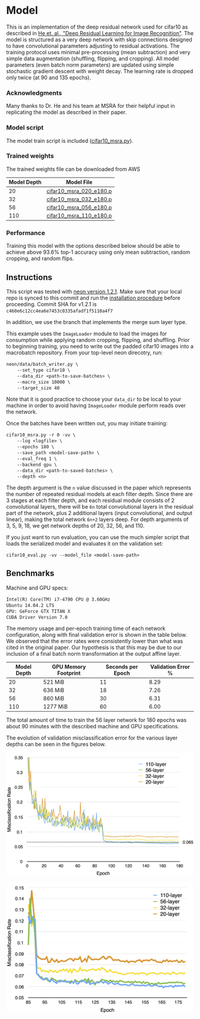 # Model
This is an implementation of the deep residual network used for cifar10 as described in [He et. al.,
"Deep Residual Learning for Image Recognition"](http://arxiv.org/abs/1512.03385).  The model is
structured as a very deep network with skip connections designed to have convolutional parameters
adjusting to residual activations.  The training protocol uses minimal pre-processing (mean
subtraction) and very simple data augmentation (shuffling, flipping, and cropping).  All model
parameters (even batch norm parameters) are updated using simple stochastic gradient descent with
weight decay.  The learning rate is dropped only twice (at 90 and 135 epochs).

### Acknowledgments
Many thanks to Dr. He and his team at MSRA for their helpful input in replicating the model as
described in their paper.

### Model script
The model train script is included ([cifar10_msra.py](./cifar10_msra.py)).

### Trained weights
The trained weights file can be downloaded from AWS

| Model Depth | Model File |
| ----------- | ---------- |
|  20 | [cifar10_msra_020_e180.p](https://s3-us-west-1.amazonaws.com/nervana-modelzoo/cifar10_msra_e180.p) |
|  32 | [cifar10_msra_032_e180.p](https://s3-us-west-1.amazonaws.com/nervana-modelzoo/cifar10_msra_e180.p) |
|  56 | [cifar10_msra_056_e180.p](https://s3-us-west-1.amazonaws.com/nervana-modelzoo/cifar10_msra_e180.p) |
| 110 | [cifar10_msra_110_e180.p](https://s3-us-west-1.amazonaws.com/nervana-modelzoo/cifar10_msra_e180.p) |

### Performance
Training this model with the options described below should be able to achieve above 93.6% top-1
accuracy using only mean subtraction, random cropping, and random flips.

## Instructions
This script was tested with [neon version 1.2.1](https://github.com/NervanaSystems/neon/tree/v1.2.1).
Make sure that your local repo is synced to this commit and run the [installation
procedure](http://neon.nervanasys.com/docs/latest/user_guide.html#installation) before proceeding.
Commit SHA for v1.2.1 is  `c460e6c12cc4ea6e7453c0335afadf1f5110a4f7`

In addition, we use the branch that implements the merge sum layer type.

This example uses the `ImageLoader` module to load the images for consumption while applying random
cropping, flipping, and shuffling.  Prior to beginning training, you need to write out the padded
cifar10 images into a macrobatch repository.  From your top-level neon direcotry, run:

```
neon/data/batch_writer.py \
    --set_type cifar10 \
    --data_dir <path-to-save-batches> \
    --macro_size 10000 \
    --target_size 40
```

Note that it is good practice to choose your `data_dir` to be local to your machine in order to
avoid having `ImageLoader` module perform reads over the network.

Once the batches have been written out, you may initiate training:
```
cifar10_msra.py -r 0 -vv \
    --log <logfile> \
    --epochs 180 \
    --save_path <model-save-path> \
    --eval_freq 1 \
    --backend gpu \
    --data_dir <path-to-saved-batches> \
    --depth <n>
```

The depth argument is the `n` value discussed in the paper which represents the number of repeated
residual models at each filter depth.  Since there are 3 stages at each filter depth, and each
residual module consists of 2 convolutional layers, there will be `6n` total convolutional layers
in the residual part of the network, plus 2 additional layers (input convolutional, and output
linear), making the total network `6n+2` layers deep.  For depth arguments of 3, 5, 9, 18, we get
network depths of 20, 32, 56, and 110.

If you just want to run evaluation, you can use the much simpler script that loads the serialized
model and evaluates it on the validation set:

```
cifar10_eval.py -vv --model_file <model-save-path>
```

## Benchmarks
Machine and GPU specs:
```
Intel(R) Core(TM) i7-4790 CPU @ 3.60GHz
Ubuntu 14.04.2 LTS
GPU: GeForce GTX TITAN X
CUDA Driver Version 7.0
```

The memory usage and per-epoch training time of each network configuration, along with final
validation error is shown in the table below.  We observed that the error rates were consistently
lower than what was cited in the original paper.  Our hypothesis is that this may be due to our
inclusion of a final batch norm transformation at the output affine layer.

| Model Depth  | GPU Memory Footprint | Seconds per Epoch | Validation Error % |
| ------------ | -------------------- | ----------------- | ------------------ |
|  20 |  521 MiB | 11 | 8.29 |
|  32 |  636 MiB | 18 | 7.26 |
|  56 |  860 MiB | 30 | 6.31 |
| 110 | 1277 MiB | 60 | 6.00 |

The total amount of time to train the 56 layer network for 180 epochs was about 90 minutes with the
described machine and GPU specifications.

The evolution of validation misclassification error for the various layer depths can be seen in the
figures below.

![validation error](./val_error.png)

![validation error zoom](./val_error_zoom.png)
